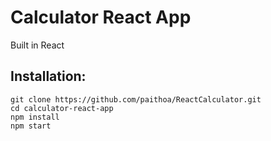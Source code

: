 # Calculator React App
Built in React

## Installation: 
```
git clone https://github.com/paithoa/ReactCalculator.git
cd calculator-react-app
npm install
npm start
```
